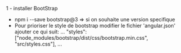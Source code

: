 1 - installer BootStrap

- npm i --save bootstrap@3 => si on souhaite une version specifique
- Pour prioriser le style de bootstrap modifier le fichier 'angular.json' ajouter ce qui suit:
  ...
  "styles": ["node_modules/bootstrap/dist/css/bootstrap.min.css",
  "src/styles.css"],
  ...

